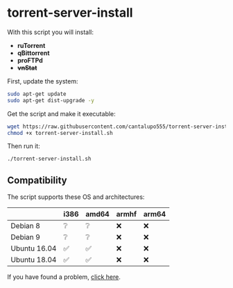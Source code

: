 # torrent-server-install

With this script you will install:
- **ruTorrent**
- **qBittorrent**
- **proFTPd**
- ~~**vnStat**~~

First, update the system:

```bash
sudo apt-get update
sudo apt-get dist-upgrade -y
```

Get the script and make it executable:

```bash
wget https://raw.githubusercontent.com/cantalupo555/torrent-server-install/master/torrent-server-install.sh
chmod +x torrent-server-install.sh
```

Then run it:

`./torrent-server-install.sh`

## Compatibility

The script supports these OS and architectures:

|              | i386 | amd64 | armhf | arm64 |
| ------------ | ---- | ----- | ----- | ----- |
|   Debian 8   |   ❔  |  ❔  |   ❌   |   ❌  |
|   Debian 9   |   ❔  |  ❔  |   ❌   |   ❌  |
| Ubuntu 16.04 |   ✅  |  ✅  |   ❌   |   ❌  |
| Ubuntu 18.04 |   ✅  |  ✅  |   ❌   |   ❌  |

If you have found a problem, [click here](https://github.com/cantalupo555/torrent-server-install/issues/new).